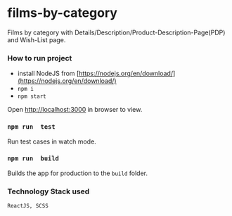 # films-by-category
Films by category with Details/Description/Product-Description-Page(PDP) and Wish-List page.

### How to run project
* install NodeJS from [https://nodejs.org/en/download/](https://nodejs.org/en/download/)
* `npm i`
* `npm start`

Open [http://localhost:3000](http://localhost:3000) in browser to view.

### `npm run  test`
Run test cases in watch mode.

### `npm run  build`
Builds the app for production to the `build` folder.

### Technology Stack used
`ReactJS, SCSS`
